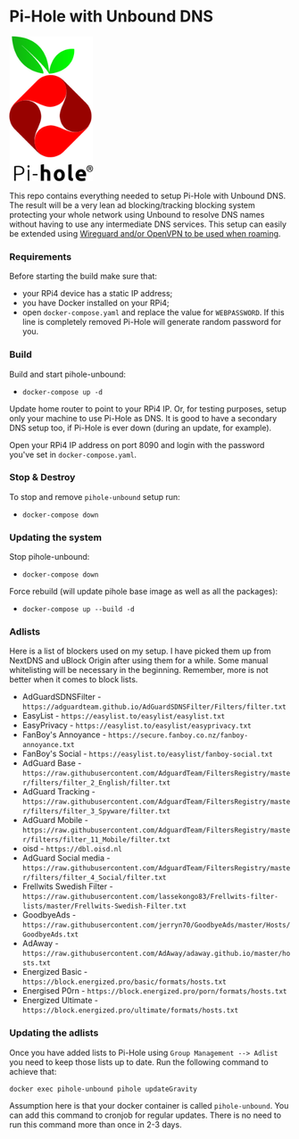 # Pi-Hole with Unbound DNS

<img src="pi-hole-logo.svg" width="150" height="260" alt="Pi-hole">

This repo contains everything needed to setup Pi-Hole with Unbound DNS. The result will be a very lean ad blocking/tracking blocking system protecting your whole network using Unbound to resolve DNS names without having to use any intermediate DNS services. This setup can easily be extended using [Wireguard and/or OpenVPN to be used when roaming](https://docs.pi-hole.net/guides/vpn/wireguard/server/).

### Requirements

Before starting the build make sure that:

- your RPi4 device has a static IP address;
- you have Docker installed on your RPi4;
- open `docker-compose.yaml` and replace the value for `WEBPASSWORD`. If this line is completely removed Pi-Hole will generate random password for you.

### Build

Build and start pihole-unbound:

- `docker-compose up -d`

Update home router to point to your RPi4 IP. Or, for testing purposes, setup only your machine to use Pi-Hole as DNS. It is good to have a secondary DNS setup too, if Pi-Hole is ever down (during an update, for example).

Open your RPi4 IP address on port 8090 and login with the password you've set in `docker-compose.yaml`. 

### Stop & Destroy

To stop and remove `pihole-unbound` setup run:

- `docker-compose down`

### Updating the system

Stop pihole-unbound:

- `docker-compose down`

Force rebuild (will update pihole base image as well as all the packages):

- `docker-compose up --build -d`

### Adlists

Here is a list of blockers used on my setup. I have picked them up from NextDNS and uBlock Origin after using them for a while. Some manual whitelisting will be necessary in the beginning. Remember, more is not better when it comes to block lists. 

- AdGuardSDNSFilter - `https://adguardteam.github.io/AdGuardSDNSFilter/Filters/filter.txt`
- EasyList - `https://easylist.to/easylist/easylist.txt`
- EasyPrivacy - `https://easylist.to/easylist/easyprivacy.txt`
- FanBoy's Annoyance - `https://secure.fanboy.co.nz/fanboy-annoyance.txt`
- FanBoy's Social - `https://easylist.to/easylist/fanboy-social.txt`
- AdGuard Base - `https://raw.githubusercontent.com/AdguardTeam/FiltersRegistry/master/filters/filter_2_English/filter.txt`
- AdGuard Tracking - `https://raw.githubusercontent.com/AdguardTeam/FiltersRegistry/master/filters/filter_3_Spyware/filter.txt`
- AdGuard Mobile - `https://raw.githubusercontent.com/AdguardTeam/FiltersRegistry/master/filters/filter_11_Mobile/filter.txt`
- oisd - `https://dbl.oisd.nl`
- AdGuard Social media - `https://raw.githubusercontent.com/AdguardTeam/FiltersRegistry/master/filters/filter_4_Social/filter.txt`
- Frellwits Swedish Filter - `https://raw.githubusercontent.com/lassekongo83/Frellwits-filter-lists/master/Frellwits-Swedish-Filter.txt`
- GoodbyeAds - `https://raw.githubusercontent.com/jerryn70/GoodbyeAds/master/Hosts/GoodbyeAds.txt`
- AdAway - `https://raw.githubusercontent.com/AdAway/adaway.github.io/master/hosts.txt`
- Energized Basic - `https://block.energized.pro/basic/formats/hosts.txt`
- Energised P0rn - `https://block.energized.pro/porn/formats/hosts.txt`
- Energized Ultimate - `https://block.energized.pro/ultimate/formats/hosts.txt`


### Updating the adlists

Once you have added lists to Pi-Hole using `Group Management --> Adlist` you need to  keep those lists up to date. Run the following command to achieve that:

```shell
docker exec pihole-unbound pihole updateGravity
```
Assumption here is that your docker container is called `pihole-unbound`. You can add this command to cronjob for regular updates. There is no need to run this command more than once in 2-3 days.